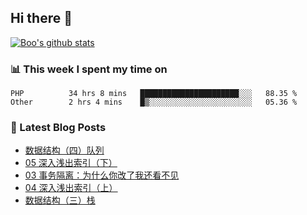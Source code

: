 ## Hi there 👋

[![Boo's github stats](https://github-readme-stats.vercel.app/api?username=0xAiKang)](https://github.com/anuraghazra/github-readme-stats)

<!-- [![Most Used Langs](https://github-readme-stats.vercel.app/api/top-langs/?username=0xAiKang)](https://github.com/anuraghazra/github-readme-stats) -->

### 📊 This week I spent my time on
<!--START_SECTION:waka-->

```text
PHP          34 hrs 8 mins   ██████████████████████░░░   88.35 %
Other        2 hrs 4 mins    █▒░░░░░░░░░░░░░░░░░░░░░░░   05.36 %
```

<!--END_SECTION:waka-->

### 📕 Latest Blog Posts
<!-- BLOG-POST-LIST:START -->
- [数据结构（四）队列](https://www.0x2beace.com/data-structure-4-queue/)
- [05 深入浅出索引（下）](https://www.0x2beace.com/introduction-to-the-index-part-2/)
- [03 事务隔离：为什么你改了我还看不见](https://www.0x2beace.com/transaction-lsolation-why-you-changed-I-can-not-see-it/)
- [04 深入浅出索引（上）](https://www.0x2beace.com/introduction-to-the-index-part-1/)
- [数据结构（三）栈](https://www.0x2beace.com/data-structure-3-stack/)
<!-- BLOG-POST-LIST:END -->

